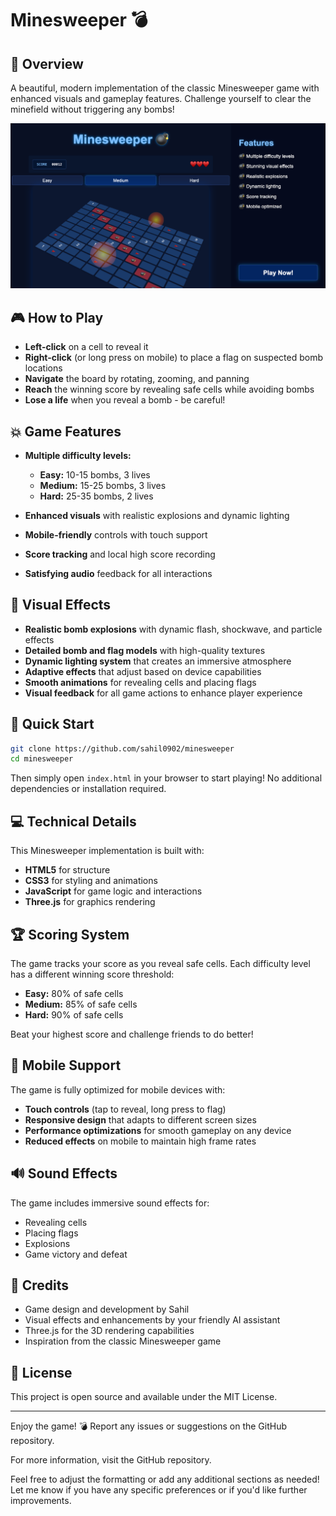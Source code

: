 # Minesweeper 💣

## 🌟 Overview

A beautiful, modern implementation of the classic Minesweeper game with enhanced visuals and gameplay features. Challenge yourself to clear the minefield without triggering any bombs!

![Minesweeper Screenshot](./images/preview.png)

## 🎮 How to Play

- **Left-click** on a cell to reveal it
- **Right-click** (or long press on mobile) to place a flag on suspected bomb locations
- **Navigate** the board by rotating, zooming, and panning
- **Reach** the winning score by revealing safe cells while avoiding bombs
- **Lose a life** when you reveal a bomb - be careful!

## 💥 Game Features

- **Multiple difficulty levels:**
  - **Easy:** 10-15 bombs, 3 lives
  - **Medium:** 15-25 bombs, 3 lives
  - **Hard:** 25-35 bombs, 2 lives

- **Enhanced visuals** with realistic explosions and dynamic lighting
- **Mobile-friendly** controls with touch support
- **Score tracking** and local high score recording
- **Satisfying audio** feedback for all interactions

## 🎨 Visual Effects

- **Realistic bomb explosions** with dynamic flash, shockwave, and particle effects
- **Detailed bomb and flag models** with high-quality textures
- **Dynamic lighting system** that creates an immersive atmosphere
- **Adaptive effects** that adjust based on device capabilities
- **Smooth animations** for revealing cells and placing flags
- **Visual feedback** for all game actions to enhance player experience

## 🚀 Quick Start

```bash
git clone https://github.com/sahil0902/minesweeper
cd minesweeper
```

Then simply open `index.html` in your browser to start playing! No additional dependencies or installation required.

## 💻 Technical Details

This Minesweeper implementation is built with:
- **HTML5** for structure
- **CSS3** for styling and animations
- **JavaScript** for game logic and interactions
- **Three.js** for graphics rendering

## 🏆 Scoring System

The game tracks your score as you reveal safe cells. Each difficulty level has a different winning score threshold:
- **Easy:** 80% of safe cells
- **Medium:** 85% of safe cells
- **Hard:** 90% of safe cells

Beat your highest score and challenge friends to do better!

## 📱 Mobile Support

The game is fully optimized for mobile devices with:
- **Touch controls** (tap to reveal, long press to flag)
- **Responsive design** that adapts to different screen sizes
- **Performance optimizations** for smooth gameplay on any device
- **Reduced effects** on mobile to maintain high frame rates

## 🔊 Sound Effects

The game includes immersive sound effects for:
- Revealing cells
- Placing flags
- Explosions
- Game victory and defeat

## 👥 Credits

- Game design and development by Sahil
- Visual effects and enhancements by your friendly AI assistant
- Three.js for the 3D rendering capabilities
- Inspiration from the classic Minesweeper game

## 📄 License

This project is open source and available under the MIT License.

---

Enjoy the game! 💣 Report any issues or suggestions on the GitHub repository.


For more information, visit the GitHub repository.


Feel free to adjust the formatting or add any additional sections as needed! Let me know if you have any specific preferences or if you'd like further improvements.

